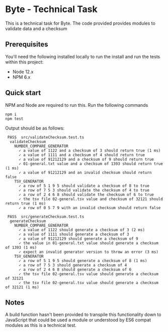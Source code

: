 # Byte - Technical Task

This is a technical task for Byte. The code provided provides modules to validate data and a checksum

## Prerequisites

You'll need the following installed locally to run the install and run the tests within this project:

- Node 12.x
- NPM 6.x

## Quick start

NPM and Node are required to run this. Run the following commands

```
npm i
npm test
```

Output should be as follows:

```
 PASS  src/validateChecksum.test.ts
  validateChecksum
    NUMBER_COMPARE_GENERATOR
      ✓ a value of 1122 and a checksum of 3 should return true (1 ms)
      ✓ a value of 1111 and a checksum of 4 should return true
      ✓ a value of 91212129 and a checksum of 9 should return true
      ✓ 01-general.txt value and a checksum of 1393 should return true (1 ms)
      ✓ a value of 91212129 and an invalid checksum should return false
    TSV_GENERATOR
      ✓ a row of 5 1 9 5 should validate a checksum of 8 to true
      ✓ a row of 7 5 3 should validate the checksum of 4 to true
      ✓ a row of 2 4 6 8 should validate the checksum of 6 to true
      ✓ the tsv file 02-general.tsv value and checksum of 32121 should return true (1 ms)
      ✓ a row of 0 5 7 9 with an invalid checksum should return false

 PASS  src/generateChecksum.test.ts
  generateChecksum
    NUMBER_COMPARE_GENERATOR
      ✓ a value of 1122 should generate a checksum of 3 (2 ms)
      ✓ a value of 1111 should generate a checksum of 3
      ✓ a value of 91212129 should generate a checksum of 9
      ✓ the value in 01-general.txt value should generate a checksum of 1393 (1 ms)
      ✓ expect an invalid generator version to throw an error (3 ms)
    TSV_GENERATOR
      ✓ a row of 5 1 9 5 should generate a checksum of 8 (1 ms)
      ✓ a row of 7 5 3 should generate a checksum of 4
      ✓ a row of 2 4 6 8 should generate a checksum of 6
      ✓ the tsv file 02-general.tsv value should generate a checksum of 32121
      ✓ the tsv file 02-general.tsv value should generate a checksum of 32121 (1 ms)
```

## Notes

A build function hasn't been provided to transpile this functionality down to JavaScript that could be used a module or understood by ES6 compat modules as this is a technical test.
